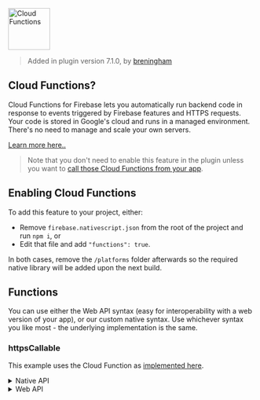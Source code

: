 <img src="https://raw.githubusercontent.com/EddyVerbruggen/nativescript-plugin-firebase/master/docs/images/features/functions.png" height="85px" alt="Cloud Functions"/>

> Added in plugin version 7.1.0, by [breningham](https://github.com/breningham)

## Cloud Functions?
Cloud Functions for Firebase lets you automatically run backend code in response to events triggered by Firebase features and HTTPS requests.
Your code is stored in Google's cloud and runs in a managed environment. There's no need to manage and scale your own servers.

[Learn more here..](https://firebase.google.com/docs/functions/)

> Note that you don't need to enable this feature in the plugin unless you want to [call those Cloud Functions from your app](https://firebase.google.com/docs/functions/callable).

## Enabling Cloud Functions
To add this feature to your project, either:

* Remove `firebase.nativescript.json` from the root of the project and run `npm i`, or
* Edit that file and add `"functions": true`.

In both cases, remove the `/platforms` folder afterwards so the required native library will be added upon the next build. 


## Functions
You can use either the Web API syntax (easy for interoperability with a web version of your app), or our custom native syntax.
Use whichever syntax you like most - the underlying implementation is the same.

### httpsCallable
This example uses the Cloud Function as [implemented here](https://github.com/EddyVerbruggen/nativescript-plugin-firebase/blob/ff95c77c7b09acf66654f53c52e8ae0c8d7b1c78/demo/firebasefunctions/functions/src/index.ts#L15-L19).

<details>
 <summary>Native API</summary>

```typescript
import * as firebase from "nativescript-plugin-firebase";

const fn = firebase.functions.httpsCallable("helloName");

fn("Nativescript-Plugin-Firebase!")
    .then((dataCue: any) => console.log("Callable Function Result: " + dataCue.message))
    .catch((errorMessage: string) => console.log("Callable Function Error: " + errorMessage));
```
</details>

<details>
 <summary>Web API</summary>

```typescript
const firebaseWebApi = require("nativescript-plugin-firebase/app"); // mind the /app!

const fn = firebaseWebApi.functions().httpsCallable("helloName");

fn("Nativescript-Plugin-Firebase!")
    .then((dataCue: any) => console.log("Callable Function Result: " + dataCue.message))
    .catch((errorMessage: string) => console.log("Callable Function Error: " + errorMessage));
```
</details>
